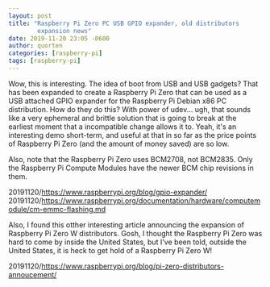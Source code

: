 ```yaml
---
layout: post
title: "Raspberry Pi Zero PC USB GPIO expander, old distributors
        expansion news"
date: 2019-11-20 23:05 -0600
author: quorten
categories: [raspberry-pi]
tags: [raspberry-pi]
---
```


Wow, this is interesting.  The idea of boot from USB and USB gadgets?
That has been expanded to create a Raspberry Pi Zero that can be used
as a USB attached GPIO expander for the Raspberry Pi Debian x86 PC
distribution.  How do they do this?  With power of udev... ugh, that
sounds like a very ephemeral and brittle solution that is going to
break at the earliest moment that a incompatible change allows it to.
Yeah, it's an interesting demo short-term, and useful at that in so
far as the price points of Raspberry Pi Zero (and the amount of money
saved) are so low.

Also, note that the Raspberry Pi Zero uses BCM2708, not BCM2835.  Only
the Raspberry Pi Compute Modules have the newer BCM chip revisions in
them.

20191120/https://www.raspberrypi.org/blog/gpio-expander/  
20191120/https://www.raspberrypi.org/documentation/hardware/computemodule/cm-emmc-flashing.md

Also, I found this otther interesting article announcing the expansion
of Raspberry Pi Zero W distributors.  Gosh, I thought the Raspberry Pi
Zero was hard to come by inside the United States, but I've been told,
outside the United States, it is heck to get hold of a Raspberry Pi
Zero W!

20191120/https://www.raspberrypi.org/blog/pi-zero-distributors-annoucement/
